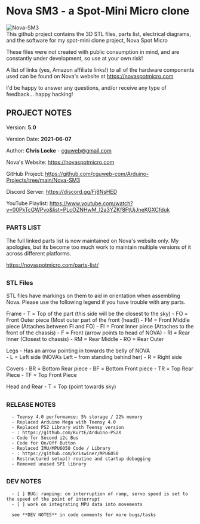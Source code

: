 
# Nova SM3 - a Spot-Mini Micro clone
![Nova-SM3](https://raw.githubusercontent.com/cguweb-com/Arduino-Projects/main/Nova-SM3/novasm3.png)  
This github project contains the 3D STL files, parts list, electrical diagrams, and the software for my spot-mini clone project, Nova Spot Micro  

These files were not created with public consumption in mind, and are constantly under development, so use at your own risk!  

A list of links (yes, Amazon affiliate links!) to all of the hardware components used can be found on Nova's website at https://novaspotmicro.com  

I'd be happy to answer any questions, and/or receive any type of feedback... happy hacking!  

##    
## PROJECT NOTES  

   Version: **5.0**

   Version Date: **2021-06-07**


   Author:  **Chris Locke** - cguweb@gmail.com

   Nova's Website:  https://novaspotmicro.com

   GitHub Project:  https://github.com/cguweb-com/Arduino-Projects/tree/main/Nova-SM3

   Discord Server:  https://discord.gg/Fj8NsHED

   YouTube Playlist:  https://www.youtube.com/watch?v=00PkTcGWPvo&list=PLcOZNHwM_I2a3YZKf8FtUjJneKGXCfduk



##
### PARTS LIST
   The full linked parts list is now maintained on Nova's website only. My apologies, but its become too much work to maintain multiple versions of it across different platforms.
   
   https://novaspotmicro.com/parts-list/


##
### STL Files
   STL files have markings on them to aid in orientation when assembling Nova. Please use the following legend if you have trouble with any parts.

   Frame 
      - T = Top of the part (this side will be the closest to the sky) 
      - FO = Front Outer piece (Most outer part of the front (head)) 
      - FM = Front Middle piece (Attaches between FI and FO) 
      - FI = Front Inner piece (Attaches to the front of the chassis) 
      - F = Front (arrow points to head of NOVA) 
      - RI = Rear Inner (Closest to chassis) 
      - RM = Rear Middle 
      - RO = Rear Outer 

   Legs - Has an arrow pointing in towards the belly of NOVA  
      - L = Left side (NOVA’s Left – from standing behind her)
      - R = Right side 
   
   Covers 
      - BR = Bottom Rear piece 
      - BF = Bottom Front piece 
      - TR = Top Rear Piece 
      - TF = Top Front Piece  

   Head and Rear 
      - T = Top (point towards sky) 



##    
### RELEASE NOTES  

      - Teensy 4.0 performance: 5% storage / 22% memory
      - Replaced Arduino Mega with Teensy 4.0
      - Replaced PS2 Library with Teensy version
      - : https://github.com/KurtE/Arduino-PS2X
      - Code for Second i2c Bus      
      - Code for On/Off Button
      - Replaced IMU/MPU6050 Code / Library
      - : https://github.com/kriswiner/MPU6050
      - Restructured setup() routine and startup debugging
      - Removed unused SPI library

##    
### DEV NOTES  

      - [ ] BUG: ramping: on interruption of ramp, servo speed is set to the speed of the point of interrupt
      - [ ] work on integrating MPU data into movements

      see **DEV NOTES** in code comments for more bugs/tasks

